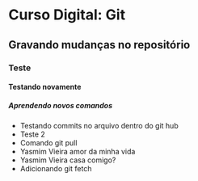 # Curso Digital: Git

## Gravando mudanças no repositório

### Teste

#### Testando novamente

##### Aprendendo novos comandos

- Testando commits no arquivo dentro do git hub
- Teste 2
- Comando git pull
- Yasmim Vieira amor da minha vida
- Yasmim Vieira casa comigo?
- Adicionando git fetch
